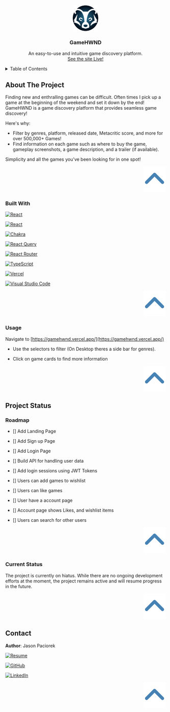 
<a name="readme-top"></a>

<!-- PROJECT LOGO -->
<br />
<div align="center">
  <a href="https://github.com/paciorekj/gameHWND">
    <img src="./public/logo.svg" alt="Logo" width="80" height="80">
  </a>

  <h3 align="center">GameHWND</h3>

  <p align="center">
    An easy-to-use and intuitive game discovery platform.
    <br />
    <a href="https://gameHWND.vercel.app">See the site Live!</a>
  </p>
</div>



<!-- TABLE OF CONTENTS -->
<details>
  <summary>Table of Contents</summary>
  <ol>
    <li>
      <a href="#about-the-project">About The Project</a>
      <ul>
        <li><a href="#built-with">Built With</a></li>
        <li><a href="#usage">Usage</a></li>
      </ul>
    </li>
    <li>
      <a href="#project-status">Project Staus</a>
      <ul>
         <li><a href="#roadmap">Roadmap</a></li>
        <li><a href="#current-status">Current Status</a></li>
      </ul>
    </li>
    <li><a href="#contact">Contact</a></li>
  </ol>
</details>



<!-- ABOUT THE PROJECT -->
## About The Project

Finding new and enthralling games can be difficult. Often times I pick up a game at the beginning of the weekend and set it down by the end! GameHWND is a game discovery platform that provides seamless game discovery!

Here's why:
* Filter by genres, platform, released date, Metacritic score, and more for over 500,000+ Games!
* Find information on each game such as where to buy the game, gameplay screenshots, a game description, and a trailer (if available).

Simplicity and all the games you've been looking for in one spot!

<p align="right">
  <a href="#readme-top">
    <img src="public/arrowIcon.svg" alt="Arrow Icon">
  </a>
</p>

### Built With

 [![React](https://img.shields.io/badge/react%20-%2320232a.svg?style=for-the-badge&logo=react&logoColor=%2361DAFB)][React-url]

 [![React](https://img.shields.io/badge/%20zustand-%2320232a.svg?style=for-the-badge&logo=react&logoColor=%2361DAFB)][zustland-url]
 
 [![Chakra](https://img.shields.io/badge/chakra-%234ED1C5.svg?style=for-the-badge&logo=chakraui&logoColor=white)][chakara-ui-url]

 [![React Query](https://img.shields.io/badge/-React%20Query-FF4154?style=for-the-badge&logo=react%20query&logoColor=white)][react-query-url]

 [![React Router](https://img.shields.io/badge/React_Router-CA4245?style=for-the-badge&logo=react-router&logoColor=white)][react-router-url]

 [![TypeScript](https://img.shields.io/badge/typescript-%23007ACC.svg?style=for-the-badge&logo=typescript&logoColor=white)][typescript-url]

 [![Vercel](https://img.shields.io/badge/vercel-%23000000.svg?style=for-the-badge&logo=vercel&logoColor=white)][vercel-url]

 [![Visual Studio Code](https://img.shields.io/badge/Visual%20Studio%20Code-0078d7.svg?style=for-the-badge&logo=visual-studio-code&logoColor=white)][vscode-url]

<p align="right">
  <a href="#readme-top">
    <img src="public/arrowIcon.svg" alt="Arrow Icon">
  </a>
</p>

<!-- USAGE EXAMPLES -->
### Usage

Navigate to [https://gamehwnd.vercel.app/](https://gamehwnd.vercel.app/)

* Use the selectors to filter (On Desktop theres a side bar for genres).

* Click on game cards to find more information

<p align="right">
  <a href="#readme-top">
    <img src="public/arrowIcon.svg" alt="Arrow Icon">
  </a>
</p>

## Project Status
 
<!-- ROADMAP -->
### Roadmap

- [] Add Landing Page

- [] Add Sign up Page

- [] Add Login Page

- [] Build API for handling user data

- [] Add login sessions using JWT Tokens

- [] Users can add games to wishlist

- [] Users can like games

- [] User have a account page

- [] Account page shows Likes, and wishlist items

- [] Users can search for other users

<p align="right">
  <a href="#readme-top">
    <img src="public/arrowIcon.svg" alt="Arrow Icon">
  </a>
</p>

### Current Status

The project is currently on hiatus. While there are no ongoing development efforts at the moment, the project remains active and will resume progress in the future.

<p align="right">
  <a href="#readme-top">
    <img src="public/arrowIcon.svg" alt="Arrow Icon">
  </a>
</p>

<!-- CONTACT -->
## Contact

**Author**: Jason Paciorek

[![Resume](https://img.shields.io/badge/Resume-4285F4?style=for-the-badge&logoColor=white)](https://paciorekj.github.io/)

[![GitHub](https://img.shields.io/badge/github-%23121011.svg?style=for-the-badge&logo=github&logoColor=white)][github-url]

[![LinkedIn][linkedin-shield]][linkedin-url]

<p align="right">
  <a href="#readme-top">
    <img src="public/arrowIcon.svg" alt="Arrow Icon">
  </a>
</p>

<!-- MARKDOWN LINKS & IMAGES -->
<!-- https://www.markdownguide.org/basic-syntax/#reference-style-links -->

[linkedin-shield]: https://img.shields.io/badge/-LinkedIn-black.svg?style=for-the-badge&logo=linkedin&colorB=555

[linkedin-url]: https://linkedin.com/in/jasonpaciorek

[resume-url]: https://paciorekj.github.io/

[React-url]: https://react.dev/

[chakara-ui-url]: https://chakra-ui.com/

[React-Query-url]: https://tanstack.com/query/latest

[react-router-url]: https://reactrouter.com/en/main

[typescript-url]: https://www.typescriptlang.org/

[zustland-url]: https://www.npmjs.com/package/zustand

[vercel-url]: https://vercel.com/

[vscode-url]: https://code.visualstudio.com/

[github-url]: https://github.com/PaciorekJ
